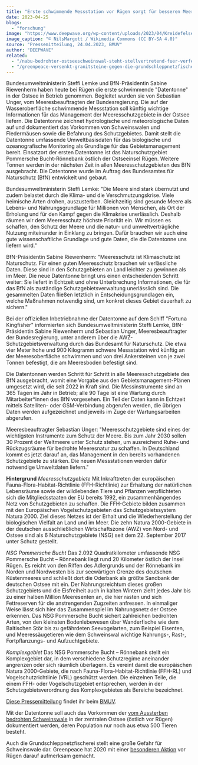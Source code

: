 ```yaml
---
title: "Erste schwimmende Messstation vor Rügen sorgt für besseren Meeresnaturschutz"
date: 2023-04-25
blogs: 
  - "forschung"
image: "https://www.deepwave.org/wp-content/uploads/2023/04/Kreidefelsen_Ruegen_in_spring-scaled.jpg"
image_caption: "© NilsMargott / Wikimedia Commons (CC BY-SA 4.0)"
source: "Pressemitteilung, 24.04.2023, BMUV"
author: "DEEPWAVE"
related: 
  - "/nabu-bedrohter-ostseeschweinswal-steht-stellvertretend-fuer-verfehlte-meerespolitik/"
  - "/greenpeace-versenkt-granitsteine-gegen-die-grundschleppnetzfischerei-vor-ruegen/"
---
```


Bundesumweltministerin Steffi Lemke und BfN-Präsidentin Sabine Riewenherm haben heute bei Rügen die erste schwimmende "Datentonne" in der Ostsee in Betrieb genommen. Begleitet wurden sie von Sebastian Unger, vom Meeresbeauftragten der Bundesregierung. Die auf der Wasseroberfläche schwimmende Messstation soll künftig wichtige Informationen für das Management der Meeresschutzgebiete in der Ostsee liefern. Die Datentonne zeichnet hydrologische und meteorologische Daten auf und dokumentiert das Vorkommen von Schweinswalen und Fledermäusen sowie die Befahrung des Schutzgebietes. Damit stellt die Datentonne umfassende Umweltbasisdaten für das biologische und ozeanografische Monitoring als Grundlage für das Gebietsmanagement bereit. Einsatzort der ersten Datentonne ist das Naturschutzgebiet Pommersche Bucht-Rönnebank östlich der Ostseeinsel Rügen. Weitere Tonnen werden in der nächsten Zeit in allen Meeresschutzgebieten des BfN ausgebracht. Die Datentonne wurde im Auftrag des Bundesamtes für Naturschutz (BfN) entwickelt und gebaut.

Bundesumweltministerin Steffi Lemke: "Die Meere sind stark übernutzt und zudem belastet durch die Klima- und die Verschmutzungskrise. Viele heimische Arten drohen, auszusterben. Gleichzeitig sind gesunde Meere als Lebens- und Nahrungsgrundlage für Millionen von Menschen, als Ort der Erholung und für den Kampf gegen die Klimakrise unerlässlich. Deshalb räumen wir dem Meeresschutz höchste Priorität ein. Wir müssen es schaffen, den Schutz der Meere und die natur- und umweltverträgliche Nutzung miteinander in Einklang zu bringen. Dafür brauchen wir auch eine gute wissenschaftliche Grundlage und gute Daten, die die Datentonne uns liefern wird."

BfN-Präsidentin Sabine Riewenherm: "Meeresschutz ist Klimaschutz ist Naturschutz. Für einen guten Meeresschutz brauchen wir verlässliche Daten. Diese sind in den Schutzgebieten an Land leichter zu gewinnen als im Meer. Die neue Datentonne bringt uns einen entscheidenden Schritt weiter: Sie liefert in Echtzeit und ohne Unterbrechung Informationen, die für das BfN als zuständige Schutzgebietsverwaltung unerlässlich sind. Die gesammelten Daten fließen letztlich in Entscheidungsgrundlagen ein, welche Maßnahmen notwendig sind, um konkret dieses Gebiet dauerhaft zu sichern."

Bei der offiziellen Inbetriebnahme der Datentonne auf dem Schiff "Fortuna Kingfisher" informierten sich Bundesumweltministerin Steffi Lemke, BfN-Präsidentin Sabine Riewenherm und Sebastian Unger, Meeresbeauftragter der Bundesregierung, unter anderem über die AWZ-Schutzgebietsverwaltung durch das Bundesamt für Naturschutz. Die etwa vier Meter hohe und 900 Kilogramm schwere Messstation wird künftig an der Meeresoberfläche schwimmen und von drei Ankersteinen von je zwei Tonnen befestigt, die am Meeresboden befestigt sind.

Die Datentonnen werden Schritt für Schritt in alle Meeresschutzgebiete des BfN ausgebracht, womit eine Vorgabe aus den Gebietsmanagement-Plänen umgesetzt wird, die seit 2022 in Kraft sind. Die Messinstrumente sind an 365 Tagen im Jahr in Betrieb; alle 90 Tage ist eine Wartung durch Mitarbeiter\*innen des BfN vorgesehen. Ein Teil der Daten kann in Echtzeit mittels Satelliten- oder GSM-Verbindung abgerufen werden, die übrigen Daten werden aufgezeichnet und jeweils im Zuge der Wartungsarbeiten abgerufen.

Meeresbeauftragter Sebastian Unger: "Meeresschutzgebiete sind eines der wichtigsten Instrumente zum Schutz der Meere. Bis zum Jahr 2030 sollen 30 Prozent der Weltmeere unter Schutz stehen, um ausreichend Ruhe- und Rückzugsräume für bedrohte Meeresnatur zu schaffen. In Deutschland kommt es jetzt darauf an, das Management in den bereits vorhandenen Schutzgebiete zu stärken. Die neuen Messstationen werden dafür notwendige Umweltdaten liefern."

**Hintergrund** _Meeresschutzgebiete_ Mit Inkrafttreten der europäischen Fauna-Flora-Habitat-Richtlinie (FFH-Richtlinie) zur Erhaltung der natürlichen Lebensräume sowie der wildlebenden Tiere und Pflanzen verpflichteten sich die Mitgliedsstaaten der EU bereits 1992, ein zusammenhängendes Netz von Schutzgebieten zu schaffen. Die FFH-Gebiete bilden zusammen mit den Europäischen Vogelschutzgebieten das Schutzgebietssystem Natura 2000. Ziel dieses Netzes ist der Erhalt und die Wiederherstellung der biologischen Vielfalt an Land und im Meer. Die zehn Natura 2000-Gebiete in der deutschen ausschließlichen Wirtschaftszone (AWZ) von Nord- und Ostsee sind als 6 Naturschutzgebiete (NSG) seit dem 22. September 2017 unter Schutz gestellt.

_NSG Pommersche Bucht_ Das 2.092 Quadratkilometer umfassende NSG Pommersche Bucht – Rönnebank liegt rund 20 Kilometer östlich der Insel Rügen. Es reicht von den Riffen des Adlergrunds und der Rönnebank im Norden und Nordwesten bis zur seewärtigen Grenze des deutschen Küstenmeeres und schließt dort die Oderbank als größte Sandbank der deutschen Ostsee mit ein. Der Nahrungsreichtum dieses großen Schutzgebiets und die Eisfreiheit auch in kalten Wintern zieht jedes Jahr bis zu einer halben Million Meeresenten an, die hier rasten und sich Fettreserven für die anstrengenden Zugzeiten anfressen. In einmaliger Weise lässt sich hier das Zusammenspiel im Nahrungsnetz der Ostsee erkennen. Das NSG Pommersche Bucht sichert zahlreichen bedrohten Arten, von den kleinsten Bodenlebewesen über Wanderfische wie dem Baltischen Stör bis zu gefährdeten Seevogelarten, zum Beispiel Eisenten, und Meeressäugetieren wie dem Schweinswal wichtige Nahrungs-, Rast-, Fortpflanzungs- und Aufzuchtgebiete.

_Komplexgebiet_ Das NSG Pommersche Bucht – Rönnebank stellt ein Komplexgebiet dar, in dem verschiedene Schutzregime aneinander angrenzen oder sich räumlich überlagern. Es vereint damit die europäischen Natura 2000-Gebiete, die nach Fauna-Flora-Habitat-Richtlinie (FFH-RL) und Vogelschutzrichtlinie (VRL) geschützt werden. Die einzelnen Teile, die einem FFH- oder Vogelschutzgebiet entsprechen, werden in der Schutzgebietsverordnung des Komplexgebietes als Bereiche bezeichnet.

[Diese Pressemitteilung](https://www.bmuv.de/pressemitteilung/erste-schwimmende-messstation-vor-ruegen-sorgt-fuer-besseren-meeresnaturschutz) findet ihr beim [BMUV](https://www.bmuv.de/).

Mit der Datentonne soll auch das Vorkommen der [vom Aussterben bedrohten Schweinswale](https://www.deepwave.org/nabu-bedrohter-ostseeschweinswal-steht-stellvertretend-fuer-verfehlte-meerespolitik/) in der zentralen Ostsee (östlich vor Rügen) dokumentiert werden, deren Population nur noch aus etwa 500 Tieren besteht.

Auch die Grundschleppnetzfischerei stellt eine große Gefahr für Schweinswale dar. Greenpeace hat 2020 mit einer [besonderen Aktion](https://www.deepwave.org/greenpeace-versenkt-granitsteine-gegen-die-grundschleppnetzfischerei-vor-ruegen/) vor Rügen darauf aufmerksam gemacht.
